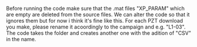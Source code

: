 Before running the code make sure that the .mat files "XP_PARAM" which are empty are deleted from the source files. We can alter the code so that it ignores them but for now i think it's fine like this.
For each PZT download you make, please rename it acoordingly to the campaign and e.g. "L1-03". The code takes the folder and creates another one with the adition of "CSV" in the name.
